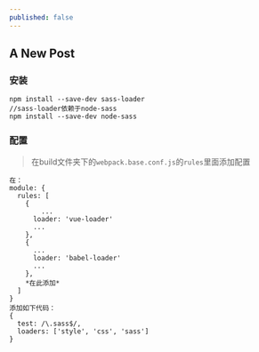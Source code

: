 ```yaml
---
published: false
---
```

## A New Post

### 安装

```
npm install --save-dev sass-loader
//sass-loader依赖于node-sass
npm install --save-dev node-sass
```

### 配置

> 在build文件夹下的`webpack.base.conf.js`的`rules`里面添加配置

```
在：
module: {
  rules: [
    {
    	...
      loader: 'vue-loader'
      ...
    },
    {
      ...
      loader: 'babel-loader'
      ...
    },
    *在此添加*
  ]
}
添加如下代码：
{
  test: /\.sass$/,
  loaders: ['style', 'css', 'sass']
}
```

